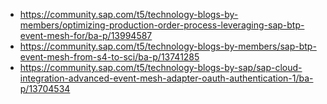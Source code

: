 
* https://community.sap.com/t5/technology-blogs-by-members/optimizing-production-order-process-leveraging-sap-btp-event-mesh-for/ba-p/13994587
* https://community.sap.com/t5/technology-blogs-by-members/sap-btp-event-mesh-from-s4-to-sci/ba-p/13741285
* https://community.sap.com/t5/technology-blogs-by-sap/sap-cloud-integration-advanced-event-mesh-adapter-oauth-authentication-1/ba-p/13704534
